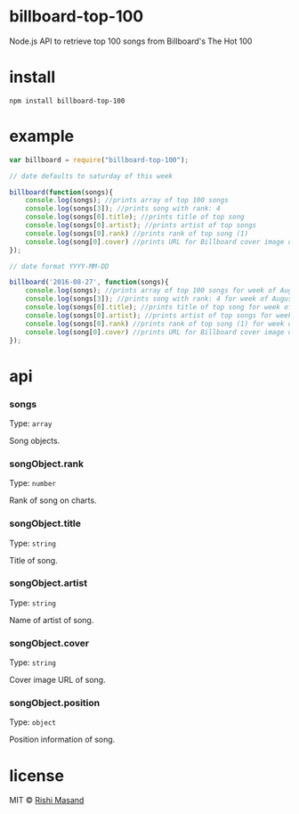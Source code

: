 ﻿# billboard-top-100
Node.js API to retrieve top 100 songs from Billboard's The Hot 100

# install

```
npm install billboard-top-100
```

# example

```js
var billboard = require("billboard-top-100");

// date defaults to saturday of this week

billboard(function(songs){
	console.log(songs); //prints array of top 100 songs
	console.log(songs[3]); //prints song with rank: 4
	console.log(songs[0].title); //prints title of top song
	console.log(songs[0].artist); //prints artist of top songs
	console.log(songs[0].rank) //prints rank of top song (1)
	console.log(song[0].cover) //prints URL for Billboard cover image of top song
});

// date format YYYY-MM-DD

billboard('2016-08-27', function(songs){
	console.log(songs); //prints array of top 100 songs for week of August 27, 2016
	console.log(songs[3]); //prints song with rank: 4 for week of August 27, 2016
	console.log(songs[0].title); //prints title of top song for week of August 27, 2016
	console.log(songs[0].artist); //prints artist of top songs for week of August 27, 2016
	console.log(songs[0].rank) //prints rank of top song (1) for week of August 27, 2016
	console.log(song[0].cover) //prints URL for Billboard cover image of top song for week of August 27, 2016
});

```
# api

### songs

Type: `array`

Song objects.

### songObject.rank

Type: `number`

Rank of song on charts.

### songObject.title

Type: `string`

Title of song.

### songObject.artist

Type: `string`

Name of artist of song.

### songObject.cover

Type: `string`

Cover image URL of song.

### songObject.position

Type: `object`

Position information of song.


# license

MIT © [Rishi Masand](https://github.com/darthbatman)
